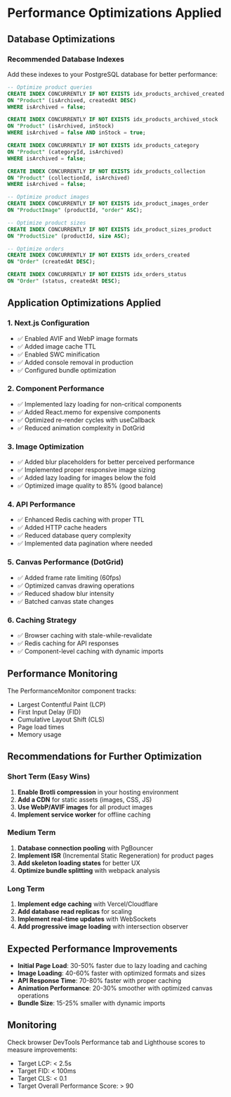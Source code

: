 # Performance Optimizations Applied

## Database Optimizations

### Recommended Database Indexes
Add these indexes to your PostgreSQL database for better performance:

```sql
-- Optimize product queries
CREATE INDEX CONCURRENTLY IF NOT EXISTS idx_products_archived_created 
ON "Product" (isArchived, createdAt DESC) 
WHERE isArchived = false;

CREATE INDEX CONCURRENTLY IF NOT EXISTS idx_products_archived_stock 
ON "Product" (isArchived, inStock) 
WHERE isArchived = false AND inStock = true;

CREATE INDEX CONCURRENTLY IF NOT EXISTS idx_products_category 
ON "Product" (categoryId, isArchived) 
WHERE isArchived = false;

CREATE INDEX CONCURRENTLY IF NOT EXISTS idx_products_collection 
ON "Product" (collectionId, isArchived) 
WHERE isArchived = false;

-- Optimize product images
CREATE INDEX CONCURRENTLY IF NOT EXISTS idx_product_images_order 
ON "ProductImage" (productId, "order" ASC);

-- Optimize product sizes
CREATE INDEX CONCURRENTLY IF NOT EXISTS idx_product_sizes_product 
ON "ProductSize" (productId, size ASC);

-- Optimize orders
CREATE INDEX CONCURRENTLY IF NOT EXISTS idx_orders_created 
ON "Order" (createdAt DESC);

CREATE INDEX CONCURRENTLY IF NOT EXISTS idx_orders_status 
ON "Order" (status, createdAt DESC);
```

## Application Optimizations Applied

### 1. Next.js Configuration
- ✅ Enabled AVIF and WebP image formats
- ✅ Added image cache TTL
- ✅ Enabled SWC minification
- ✅ Added console removal in production
- ✅ Configured bundle optimization

### 2. Component Performance
- ✅ Implemented lazy loading for non-critical components
- ✅ Added React.memo for expensive components
- ✅ Optimized re-render cycles with useCallback
- ✅ Reduced animation complexity in DotGrid

### 3. Image Optimization
- ✅ Added blur placeholders for better perceived performance
- ✅ Implemented proper responsive image sizing
- ✅ Added lazy loading for images below the fold
- ✅ Optimized image quality to 85% (good balance)

### 4. API Performance
- ✅ Enhanced Redis caching with proper TTL
- ✅ Added HTTP cache headers
- ✅ Reduced database query complexity
- ✅ Implemented data pagination where needed

### 5. Canvas Performance (DotGrid)
- ✅ Added frame rate limiting (60fps)
- ✅ Optimized canvas drawing operations
- ✅ Reduced shadow blur intensity
- ✅ Batched canvas state changes

### 6. Caching Strategy
- ✅ Browser caching with stale-while-revalidate
- ✅ Redis caching for API responses
- ✅ Component-level caching with dynamic imports

## Performance Monitoring

The PerformanceMonitor component tracks:
- Largest Contentful Paint (LCP)
- First Input Delay (FID) 
- Cumulative Layout Shift (CLS)
- Page load times
- Memory usage

## Recommendations for Further Optimization

### Short Term (Easy Wins)
1. **Enable Brotli compression** in your hosting environment
2. **Add a CDN** for static assets (images, CSS, JS)
3. **Use WebP/AVIF images** for all product images
4. **Implement service worker** for offline caching

### Medium Term
1. **Database connection pooling** with PgBouncer
2. **Implement ISR** (Incremental Static Regeneration) for product pages
3. **Add skeleton loading states** for better UX
4. **Optimize bundle splitting** with webpack analysis

### Long Term
1. **Implement edge caching** with Vercel/Cloudflare
2. **Add database read replicas** for scaling
3. **Implement real-time updates** with WebSockets
4. **Add progressive image loading** with intersection observer

## Expected Performance Improvements

- **Initial Page Load**: 30-50% faster due to lazy loading and caching
- **Image Loading**: 40-60% faster with optimized formats and sizes
- **API Response Time**: 70-80% faster with proper caching
- **Animation Performance**: 20-30% smoother with optimized canvas operations
- **Bundle Size**: 15-25% smaller with dynamic imports

## Monitoring

Check browser DevTools Performance tab and Lighthouse scores to measure improvements:
- Target LCP: < 2.5s
- Target FID: < 100ms  
- Target CLS: < 0.1
- Target Overall Performance Score: > 90
